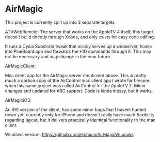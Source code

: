 # AirMagic

This project is currently split up into 3 separate targets. 

ATVWebRemote: The server that works on the AppleTV 4 itself, this target doesn't
build directly through Xcode, and only exists for easy code editing.

It runs a Cydia Substrate tweak that mainly serves up a webserver, hooks
into PineBoard.app and forwards the HID commands through it. This may
not be necessary and may change in the near future.

AirMagicClient:

Mac client app for the AirMagic server mentioned above. This is pretty much a 
carbon copy of the AirControl mac client app I wrote for firecore when
this same project was called AirControl for the AppleTV 2. Minor changes
and updated for ARC support. Code is kinda messy, but it works.

AirMagiciOS:

An iOS version of the client, has some minor bugs that I havent hunted down
yet, currently only for iPhone and doesn't really have much flexibility 
regarding layout, but it delivers practically identical functionality to
the mac client.

Windows version: https://github.com/lechium/AirMagicWindows


